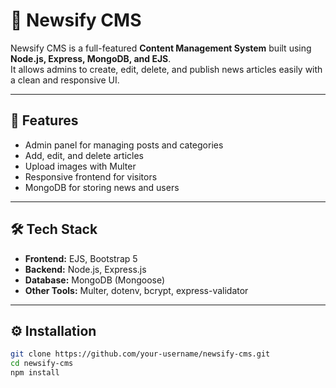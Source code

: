 # 📰 Newsify CMS

Newsify CMS is a full-featured **Content Management System** built using **Node.js, Express, MongoDB, and EJS**.  
It allows admins to create, edit, delete, and publish news articles easily with a clean and responsive UI.

---

## 🚀 Features
- Admin panel for managing posts and categories  
- Add, edit, and delete articles  
- Upload images with Multer  
- Responsive frontend for visitors  
- MongoDB for storing news and users  

---

## 🛠️ Tech Stack
- **Frontend:** EJS, Bootstrap 5  
- **Backend:** Node.js, Express.js  
- **Database:** MongoDB (Mongoose)  
- **Other Tools:** Multer, dotenv, bcrypt, express-validator  

---

## ⚙️ Installation

```bash
git clone https://github.com/your-username/newsify-cms.git
cd newsify-cms
npm install

